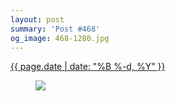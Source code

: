 ```yaml
---
layout: post
summary: 'Post #468'
og_image: 468-1280.jpg
---
```


<div class="post">
 <time>
  <a href="/468">
   {{ page.date | date: "%B %-d, %Y" }}
  </a>
 </time>
 <a href="/468">
  <figure data-taken="2/23/2016">
   <img sizes="(min-width: 700px) 50vw, calc(100vw - 2rem)" src="{{ site.assets_url }}/468-640.jpg" srcset="{{ site.assets_url }}/468-1280.jpg 1280w, {{ site.assets_url }}/468-960.jpg 960w, {{ site.assets_url }}/468-640.jpg 640w, {{ site.assets_url }}/468-320.jpg 320w"/>
  </figure>
 </a>
</div>
